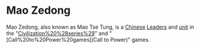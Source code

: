 # Mao Zedong

Mao Zedong, also known as Mao Tse Tung, is a [Chinese](Chinese) [Leaders](leader) and [unit](unit) in the "[Civilization%20%28series%29](Civilization)" and "[Call%20to%20Power%20games](Call to Power)" games.